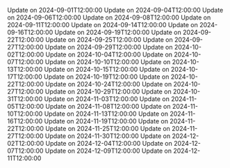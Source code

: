 Update on 2024-09-01T12:00:00
Update on 2024-09-04T12:00:00
Update on 2024-09-06T12:00:00
Update on 2024-09-08T12:00:00
Update on 2024-09-11T12:00:00
Update on 2024-09-14T12:00:00
Update on 2024-09-16T12:00:00
Update on 2024-09-19T12:00:00
Update on 2024-09-22T12:00:00
Update on 2024-09-25T12:00:00
Update on 2024-09-27T12:00:00
Update on 2024-09-29T12:00:00
Update on 2024-10-02T12:00:00
Update on 2024-10-04T12:00:00
Update on 2024-10-07T12:00:00
Update on 2024-10-10T12:00:00
Update on 2024-10-13T12:00:00
Update on 2024-10-15T12:00:00
Update on 2024-10-17T12:00:00
Update on 2024-10-19T12:00:00
Update on 2024-10-22T12:00:00
Update on 2024-10-24T12:00:00
Update on 2024-10-27T12:00:00
Update on 2024-10-29T12:00:00
Update on 2024-10-31T12:00:00
Update on 2024-11-03T12:00:00
Update on 2024-11-05T12:00:00
Update on 2024-11-08T12:00:00
Update on 2024-11-10T12:00:00
Update on 2024-11-13T12:00:00
Update on 2024-11-16T12:00:00
Update on 2024-11-19T12:00:00
Update on 2024-11-22T12:00:00
Update on 2024-11-25T12:00:00
Update on 2024-11-27T12:00:00
Update on 2024-11-30T12:00:00
Update on 2024-12-02T12:00:00
Update on 2024-12-04T12:00:00
Update on 2024-12-07T12:00:00
Update on 2024-12-09T12:00:00
Update on 2024-12-11T12:00:00
